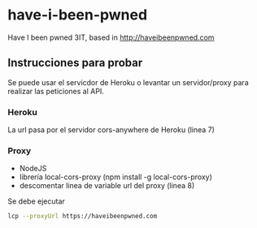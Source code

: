 # have-i-been-pwned
Have I been pwned 3IT, based in http://haveibeenpwned.com

## Instrucciones para probar

Se puede usar el servicdor de Heroku o levantar un servidor/proxy para realizar las peticiones al API.

### Heroku

La url pasa por el servidor cors-anywhere de Heroku (linea 7)

### Proxy

* NodeJS
* librería local-cors-proxy (npm install -g local-cors-proxy)
* descomentar linea de variable url del proxy (linea 8)

Se debe ejecutar

```bash
lcp --proxyUrl https://haveibeenpwned.com
```
